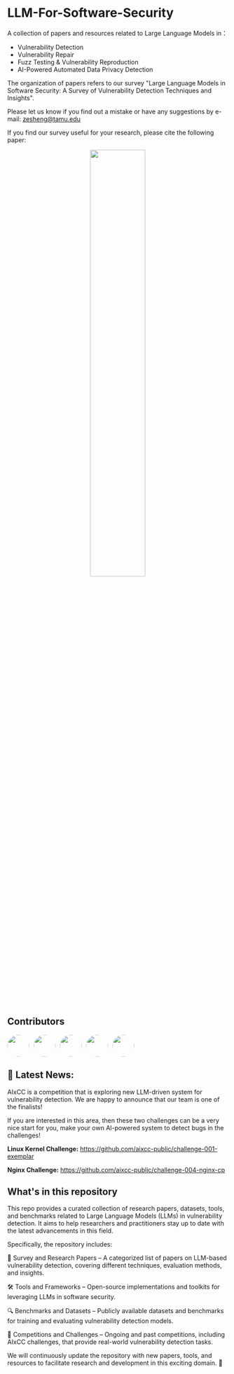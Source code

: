 # LLM-For-Software-Security

A collection of papers and resources related to Large Language Models in：

- Vulnerability Detection
- Vulnerability Repair
- Fuzz Testing & Vulnerability Reproduction
- AI-Powered Automated Data Privacy Detection

The organization of papers refers to our survey "Large Language Models in Software Security: A Survey of
Vulnerability Detection Techniques and Insights".

Please let us know if you find out a mistake or have any suggestions by e-mail: zesheng@tamu.edu

If you find our survey useful for your research, please cite the following paper:

<p align="center">
  <img src="https://github.com/user-attachments/assets/e36cef77-1cab-4c5d-9978-177d61f75380" width="50%">
</p>

## Contributors

<div style="display: flex; gap: 10px;">
  <a href="https://github.com/OwenSanzas">
    <img src="https://avatars.githubusercontent.com/OwenSanzas" width="50px" height="50px" style="border-radius: 50%"/>
  </a>
  <a href="https://github.com/zchengchen">
    <img src="https://avatars.githubusercontent.com/zchengchen" width="50px" height="50px" style="border-radius: 50%"/>
  </a>
  <a href="https://github.com/shuninggu">
    <img src="https://avatars.githubusercontent.com/shuninggu" width="50px" height="50px" style="border-radius: 50%"/>
  </a>
  <a href="https://github.com/SeanLmax">
    <img src="https://avatars.githubusercontent.com/SeanLmax" width="50px" height="50px" style="border-radius: 50%"/>
  </a>
  <a href="https://github.com/MF0-ANT1SHY">
    <img src="https://avatars.githubusercontent.com/MF0-ANT1SHY" width="50px" height="50px" style="border-radius: 50%"/>
  </a>
</div>


## 🚀 Latest News:
AIxCC is a competition that is exploring new LLM-driven system for vulnerability detection. We are happy to announce that our team is one of the finalists!

If you are interested in this area, then these two challenges can be a very nice start for you, make your own AI-powered system to detect bugs in the challenges!

**Linux Kernel Challenge:**
https://github.com/aixcc-public/challenge-001-exemplar

**Nginx Challenge:**
https://github.com/aixcc-public/challenge-004-nginx-cp


## What's in this repository
This repo provides a curated collection of research papers, datasets, tools, and benchmarks related to Large Language Models (LLMs) in vulnerability detection. It aims to help researchers and practitioners stay up to date with the latest advancements in this field.

Specifically, the repository includes:

📄 Survey and Research Papers – A categorized list of papers on LLM-based vulnerability detection, covering different techniques, evaluation methods, and insights.

🛠 Tools and Frameworks – Open-source implementations and toolkits for leveraging LLMs in software security.

🔍 Benchmarks and Datasets – Publicly available datasets and benchmarks for training and evaluating vulnerability detection models.

🚀 Competitions and Challenges – Ongoing and past competitions, including AIxCC challenges, that provide real-world vulnerability detection tasks.

We will continuously update the repository with new papers, tools, and resources to facilitate research and development in this exciting domain. 🚀
